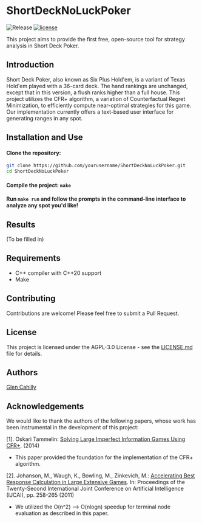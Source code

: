 # ShortDeckNoLuckPoker
![Release](https://img.shields.io/badge/release-v0.0.1-blue)
[![license](https://img.shields.io/github/license/gmc17/ShortDeckNoLuckPoker?style=flat-square)](https://github.com/gmc17/ShortDeckNoLuckPoker/blob/master/LICENSE)

This project aims to provide the first free, open-source tool for strategy analysis in Short Deck Poker.

## Introduction
Short Deck Poker, also known as Six Plus Hold'em, is a variant of Texas Hold'em played with a 36-card deck. The hand rankings are unchanged, except that in this version, a flush ranks higher than a full house. This project utilizes the CFR+ algorithm, a variation of Counterfactual Regret Minimization, to efficiently compute near-optimal strategies for this game. Our implementation currently offers a text-based user interface for generating ranges in any spot.

## Installation and Use
#### Clone the repository: 
```bash
git clone https://github.com/yourusername/ShortDeckNoLuckPoker.git
cd ShortDeckNoLuckPoker
```
#### Compile the project: ```make```

#### Run ```make run``` and follow the prompts in the command-line interface to analyze any spot you'd like!

## Results
(To be filled in)

## Requirements
* C++ compiler with C++20 support
* Make

## Contributing
Contributions are welcome! Please feel free to submit a Pull Request.

## License
This project is licensed under the AGPL-3.0 License - see the [LICENSE.md](LICENSE.md) file for details.

## Authors
[Glen Cahilly](https://github.com/gmc17)

## Acknowledgements

We would like to thank the authors of the following papers, whose work has been instrumental in the development of this project:

[1]. Oskari Tammelin: [Solving Large Imperfect Information Games Using CFR+](https://arxiv.org/pdf/1407.5042). (2014)
   - This paper provided the foundation for the implementation of the CFR+ algorithm.

[2]. Johanson, M., Waugh, K., Bowling, M., Zinkevich, M.: [Accelerating Best Response Calculation in Large Extensive Games](https://cdn.aaai.org/ocs/ws/ws1014/7083-30526-1-PB.pdf). In: Proceedings of the Twenty-Second International Joint Conference on Artificial Intelligence (IJCAI), pp. 258-265 (2011)
   - We utilized the O(n^2) --> O(nlogn) speedup for terminal node evaluation as described in this paper.
